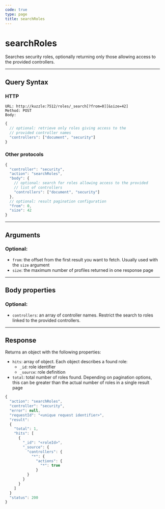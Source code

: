 ```yaml
---
code: true
type: page
title: searchRoles
---
```


# searchRoles

<SinceBadge version="1.0.0" />

Searches security roles, optionally returning only those allowing access to the provided controllers.

---

## Query Syntax

### HTTP

```http
URL: http://kuzzle:7512/roles/_search[?from=0][&size=42]
Method: POST
Body:
```

```js
{
  // optional: retrieve only roles giving access to the
  // provided controller names
  "controllers": ["document", "security"]
}
```

### Other protocols

```js
{
  "controller": "security",
  "action": "searchRoles",
  "body": {
    // optional: search for roles allowing access to the provided
    // list of controllers
    "controllers": ["document", "security"]
  },
  // optional: result pagination configuration
  "from": 0,
  "size": 42
}
```

---

## Arguments

### Optional:

- `from`: the offset from the first result you want to fetch. Usually used with the `size` argument
- `size`: the maximum number of profiles returned in one response page

---

## Body properties

### Optional:

- `controllers`: an array of controller names. Restrict the search to roles linked to the provided controllers.

---

## Response

Returns an object with the following properties:

- `hits`: array of object. Each object describes a found role:
  - `_id`: role identifier
  - `_source`: role definition
- `total`: total number of roles found. Depending on pagination options, this can be greater than the actual number of roles in a single result page

```javascript
{
  "action": "searchRoles",
  "controller": "security",
  "error": null,
  "requestId": "<unique request identifier>",
  "result":
  {
    "total": 1,
    "hits": [
      {
        "_id": "<roleId>",
        "_source": {
          "controllers": {
            "*": {
              "actions": {
                "*": true
              }
          }
        }
      }
    ]
  }
  "status": 200
}
```
